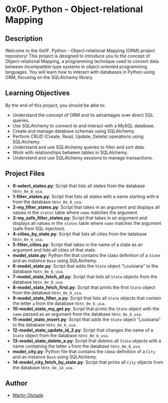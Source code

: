 # 0x0F. Python - Object-relational Mapping

## Description

Welcome to the 0x0F. Python - Object-relational Mapping (ORM) project repository! This project is designed to introduce you to the concept of Object-relational Mapping, a programming technique used to convert data between incompatible type systems in object-oriented programming languages. You will learn how to interact with databases in Python using ORM, focusing on the SQLAlchemy library.

## Learning Objectives

By the end of this project, you should be able to:

- Understand the concept of ORM and its advantages over direct SQL queries.
- Use SQLAlchemy to connect to and interact with a MySQL database.
- Create and manage database schemas using SQLAlchemy.
- Perform CRUD (Create, Read, Update, Delete) operations using SQLAlchemy.
- Understand and use SQLAlchemy queries to filter and sort data.
- Work with relationships between tables in SQLAlchemy.
- Understand and use SQLAlchemy sessions to manage transactions.

## Project Files

- **0-select_states.py**: Script that lists all states from the database `hbtn_0e_0_usa`.
- **1-filter_states.py**: Script that lists all states with a name starting with `N` from the database `hbtn_0e_0_usa`.
- **2-my_filter_states.py**: Script that takes in an argument and displays all values in the `states` table where `name` matches the argument.
- **3-my_safe_filter_states.py**: Script that takes in an argument and displays all values in the `states` table where `name` matches the argument (safe from SQL injection).
- **4-cities_by_state.py**: Script that lists all cities from the database `hbtn_0e_4_usa`.
- **5-filter_cities.py**: Script that takes in the name of a state as an argument and lists all cities of that state.
- **model_state.py**: Python file that contains the class definition of a `State` and an instance `Base` using SQLAlchemy.
- **6-model_state.py**: Script that adds the `State` object “Louisiana” to the database `hbtn_0e_6_usa`.
- **7-model_state_fetch_all.py**: Script that lists all `State` objects from the database `hbtn_0e_6_usa`.
- **8-model_state_fetch_first.py**: Script that prints the first `State` object from the database `hbtn_0e_6_usa`.
- **9-model_state_filter_a.py**: Script that lists all `State` objects that contain the letter `a` from the database `hbtn_0e_6_usa`.
- **10-model_state_my_get.py**: Script that prints the `State` object with the `name` passed as an argument from the database `hbtn_0e_6_usa`.
- **11-model_state_insert.py**: Script that adds the `State` object “Louisiana” to the database `hbtn_0e_6_usa`.
- **12-model_state_update_id_2.py**: Script that changes the name of a `State` object from the database `hbtn_0e_6_usa`.
- **13-model_state_delete_a.py**: Script that deletes all `State` objects with a name containing the letter `a` from the database `hbtn_0e_6_usa`.
- **model_city.py**: Python file that contains the class definition of a `City` and an instance `Base` using SQLAlchemy.
- **14-model_city_fetch_by_state.py**: Script that prints all `City` objects from the database `hbtn_0e_14_usa`.

## Author

- [Martin Olutade](https://github.com/silgenius)
